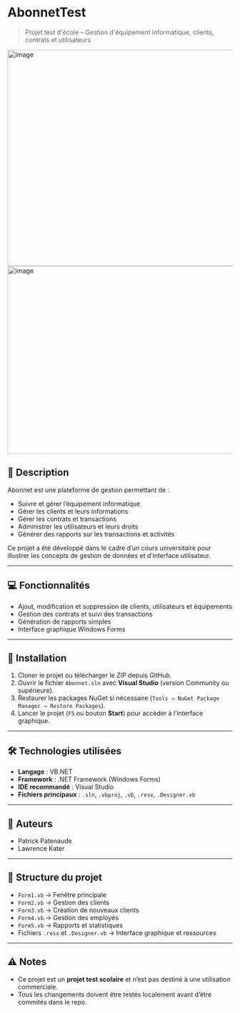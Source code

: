 # AbonnetTest

> Projet test d'école – Gestion d'équipement informatique, clients, contrats et utilisateurs
> 
<img width="808" height="484" alt="image" src="https://github.com/user-attachments/assets/3922593d-7a55-40d9-86b8-4a717c2a7924" />

<img width="690" height="421" alt="image" src="https://github.com/user-attachments/assets/6f3065d7-e9f1-46af-9b35-c12b9e95a9d0" />


## 📝 Description

Abonnet est une plateforme de gestion permettant de :  

- Suivre et gérer l’équipement informatique  
- Gérer les clients et leurs informations  
- Gérer les contrats et transactions  
- Administrer les utilisateurs et leurs droits  
- Générer des rapports sur les transactions et activités  

Ce projet a été développé dans le cadre d’un cours universitaire pour illustrer les concepts de gestion de données et d’interface utilisateur.

---

## 💻 Fonctionnalités

- Ajout, modification et suppression de clients, utilisateurs et équipements  
- Gestion des contrats et suivi des transactions  
- Génération de rapports simples  
- Interface graphique Windows Forms  

---

## 🚀 Installation

1. Cloner le projet ou télécharger le ZIP depuis GitHub.  
2. Ouvrir le fichier `Abonnet.sln` avec **Visual Studio** (version Community ou supérieure).  
3. Restaurer les packages NuGet si nécessaire (`Tools → NuGet Package Manager → Restore Packages`).  
4. Lancer le projet (`F5` ou bouton **Start**) pour accéder à l’interface graphique.  

---

## 🛠️ Technologies utilisées

- **Langage** : VB.NET  
- **Framework** : .NET Framework (Windows Forms)  
- **IDE recommandé** : Visual Studio  
- **Fichiers principaux** : `.sln`, `.vbproj`, `.vb`, `.resx`, `.Designer.vb`  

---

## 👥 Auteurs

- Patrick Patenaude  
- Lawrence Kater  


---

## 📂 Structure du projet

- `Form1.vb` → Fenêtre principale  
- `Form2.vb` → Gestion des clients  
- `Form3.vb` → Création de nouveaux clients  
- `Form4.vb` → Gestion des employés  
- `Form5.vb` → Rapports et statistiques  
- Fichiers `.resx` et `.Designer.vb` → Interface graphique et ressources  

---

## ⚠️ Notes

- Ce projet est un **projet test scolaire** et n’est pas destiné à une utilisation commerciale.  
- Tous les changements doivent être testés localement avant d’être commités dans le repo.
